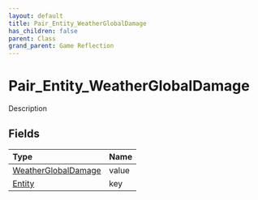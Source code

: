 ```yaml
---
layout: default
title: Pair_Entity_WeatherGlobalDamage
has_children: false
parent: Class
grand_parent: Game Reflection
---
```

# Pair_Entity_WeatherGlobalDamage
Description 

## Fields
| Type | Name |
|:-------------|:--------------|
| [WeatherGlobalDamage](/game-reflection/classes/weather_global_damage.md) | value |
| [Entity](/game-reflection/classes/entity.md) | key |

